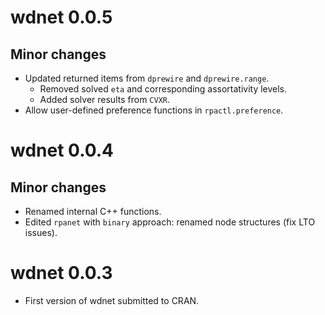 # wdnet 0.0.5

## Minor changes

+ Updated returned items from `dprewire` and `dprewire.range`.
  + Removed solved `eta` and corresponding assortativity levels.
  + Added solver results from `CVXR`.
+ Allow user-defined preference functions in `rpactl.preference`.

# wdnet 0.0.4

## Minor changes

+ Renamed internal C++ functions.
+ Edited `rpanet` with `binary` approach: renamed node structures (fix LTO issues).


# wdnet 0.0.3

+ First version of wdnet submitted to CRAN.
